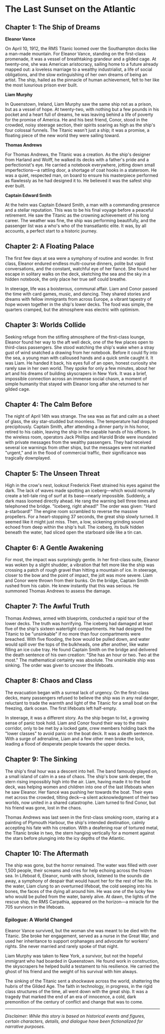 
# The Last Sunset on the Atlantic

## Chapter 1: The Ship of Dreams

**Eleanor Vance**

On April 10, 1912, the RMS Titanic loomed over the Southampton docks like a man-made mountain. For Eleanor Vance, standing on the first-class promenade, it was a vessel of breathtaking grandeur and a gilded cage. At twenty-one, she was American aristocracy, sailing home to a future already mapped out: a loveless marriage to a wealthy industrialist, a life of social obligations, and the slow extinguishing of her own dreams of being an artist. The ship, hailed as the pinnacle of human achievement, felt to her like the most luxurious prison ever built.

**Liam Murphy**

In Queenstown, Ireland, Liam Murphy saw the same ship not as a prison, but as a vessel of hope. At twenty-two, with nothing but a few pounds in his pocket and a heart full of dreams, he was leaving behind a life of poverty for the promise of America. He and his best friend, Conor, stood in the crowded, noisy steerage section, their spirits soaring as high as the ship's four colossal funnels. The Titanic wasn't just a ship; it was a promise, a floating piece of the new world they were sailing toward.

**Thomas Andrews**

For Thomas Andrews, the Titanic was a creation. As the ship's designer from Harland and Wolff, he walked its decks with a father's pride and a perfectionist's eye. He carried a notebook everywhere, jotting down small imperfections—a rattling door, a shortage of coat hooks in a stateroom. He was a quiet, respected man, on board to ensure his masterpiece performed as flawlessly as he had designed it to. He believed it was the safest ship ever built.

**Captain Edward Smith**

At the helm was Captain Edward Smith, a man with a commanding presence and a stellar reputation. This was to be his final voyage before a peaceful retirement. He saw the Titanic as the crowning achievement of his long career. The weather was fine, the ship was performing beautifully, and the passenger list was a who's who of the transatlantic elite. It was, by all accounts, a perfect start to a historic journey.

## Chapter 2: A Floating Palace

The first few days at sea were a symphony of routine and wonder. In first class, Eleanor endured endless multi-course dinners, polite but vapid conversations, and the constant, watchful eye of her fiancé. She found her escape in solitary walks on the deck, sketching the sea and the sky in a hidden notebook, the only place her true self could breathe.

In steerage, life was a boisterous, communal affair. Liam and Conor passed the time with card games, music, and dancing. They shared stories and dreams with fellow immigrants from across Europe, a vibrant tapestry of hope woven together in the ship's lower decks. The food was simple, the quarters cramped, but the atmosphere was electric with optimism.

## Chapter 3: Worlds Collide

Seeking refuge from the stifling atmosphere of the first-class lounge, Eleanor found her way to the aft well deck, one of the few places open to third-class passengers. She stood watching the ship's wake when a stray gust of wind snatched a drawing from her notebook. Before it could fly into the sea, a young man with calloused hands and a quick smile caught it. It was Liam. He handed it back, his eyes full of an open, honest curiosity she rarely saw in her own world. They spoke for only a few minutes, about her art and his dreams of building skyscrapers in New York. It was a brief, impossible connection across an immense social chasm, a moment of simple humanity that stayed with Eleanor long after she returned to her gilded cage.

## Chapter 4: The Calm Before

The night of April 14th was strange. The sea was as flat and calm as a sheet of glass, the sky star-studded but moonless. The temperature had dropped precipitously. Captain Smith, after attending a dinner party in his honor, retired to his cabin, leaving the ship in the capable hands of his officers. In the wireless room, operators Jack Phillips and Harold Bride were inundated with private messages from the wealthy passengers. They had received several ice warnings from other ships, but the messages were not marked "urgent," and in the flood of commercial traffic, their significance was tragically downplayed.

## Chapter 5: The Unseen Threat

High in the crow's nest, lookout Frederick Fleet strained his eyes against the dark. The lack of waves made spotting an iceberg—which would normally create a tell-tale ring of surf at its base—nearly impossible. Suddenly, a dark mass loomed directly ahead. He rang the warning bell three times and telephoned the bridge. "Iceberg, right ahead!" The order was given: "Hard a-starboard!" The engine room scrambled to reverse the massive propellers. For a heart-stopping 37 seconds, the great ship slowly turned. It seemed like it might just miss. Then, a low, sickening grinding sound echoed from deep within the ship's hull. The iceberg, its bulk hidden beneath the water, had sliced open the starboard side like a tin can.

## Chapter 6: A Gentle Awakening

For most, the impact was surprisingly gentle. In her first-class suite, Eleanor was woken by a slight shudder, a vibration that felt more like the ship was crossing a patch of rough gravel than hitting a mountain of ice. In steerage, closer to the bow and the point of impact, the jolt was more severe. Liam and Conor were thrown from their bunks. On the bridge, Captain Smith rushed from his cabin. He knew instantly that this was serious. He summoned Thomas Andrews to assess the damage.

## Chapter 7: The Awful Truth

Thomas Andrews, armed with blueprints, conducted a rapid tour of the lower decks. The truth was horrifying. The iceberg had damaged at least five of the ship's sixteen watertight compartments. He had designed the Titanic to be "unsinkable" if no more than four compartments were breached. With five flooding, the bow would be pulled down, and water would spill over the tops of the bulkheads, one after another, like water filling an ice cube tray. He found Captain Smith on the bridge and delivered the death sentence of his own creation: "She has an hour or two. Two at the most." The mathematical certainty was absolute. The unsinkable ship was sinking. The order was given to uncover the lifeboats.

## Chapter 8: Chaos and Class

The evacuation began with a surreal lack of urgency. On the first-class decks, many passengers refused to believe the ship was in any real danger, reluctant to trade the warmth and light of the Titanic for a small boat on the freezing, dark ocean. The first lifeboats left half-empty.

In steerage, it was a different story. As the ship began to list, a growing sense of panic took hold. Liam and Conor found their way to the main corridor, only to be met by a locked gate, crew members holding back the "lower classes" to avoid panic on the boat deck. It was a death sentence. With a surge of adrenaline, Liam and a few other men broke the lock, leading a flood of desperate people towards the upper decks.

## Chapter 9: The Sinking

The ship's final hour was a descent into hell. The band famously played on, a small island of calm in a sea of chaos. The ship's bow sank deeper, the stern rising impossibly high into the air. Liam, having made it to the boat deck, was helping women and children into one of the last lifeboats when he saw Eleanor. Her fiancé was pushing her towards the boat. Their eyes met across the crowded, tilting deck—a silent acknowledgment of their two worlds, now united in a shared catastrophe. Liam turned to find Conor, but his friend was gone, lost in the chaos.

Thomas Andrews was last seen in the first-class smoking room, staring at a painting of Plymouth Harbour, the ship's intended destination, calmly accepting his fate with his creation. With a deafening roar of tortured metal, the Titanic broke in two, the stern hanging vertically for a moment against the stars before plunging into the icy depths of the Atlantic.

## Chapter 10: The Aftermath

The ship was gone, but the horror remained. The water was filled with over 1,500 people, their screams and cries for help echoing across the frozen sea. In Lifeboat 6, Eleanor, numb with shock, listened to the sounds die away, a symphony of despair that would haunt her for the rest of her life. In the water, Liam clung to an overturned lifeboat, the cold seeping into his bones, the faces of the dying all around him. He was one of the lucky few who would be pulled from the water, barely alive. At dawn, the lights of the rescue ship, the RMS Carpathia, appeared on the horizon—a miracle for the 705 survivors in the lifeboats.

### Epilogue: A World Changed

Eleanor Vance survived, but the woman she was meant to be died with the Titanic. She broke her engagement, served as a nurse in the Great War, and used her inheritance to support orphanages and advocate for workers' rights. She never married and rarely spoke of that night.

Liam Murphy was taken to New York, a survivor, but not the hopeful immigrant who had boarded in Queenstown. He found work in construction, the skyscrapers he helped build a testament to his resilience. He carried the ghost of his friend and the weight of his survival with him always.

The sinking of the Titanic sent a shockwave across the world, shattering the hubris of the Gilded Age. The faith in technology, in progress, in the rigid class structures of the time, all went down with the great ship. It was a tragedy that marked the end of an era of innocence, a cold, dark premonition of the century of conflict and change that was to come.

***

*Disclaimer: While this story is based on historical events and figures, certain characters, details, and dialogue have been fictionalized for narrative purposes.*

